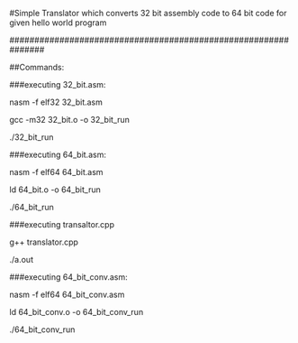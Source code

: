 #Simple Translator which converts 32 bit assembly code to 64 bit code for given hello world program

###############################################################

##Commands:

###executing 32_bit.asm:

nasm -f elf32 32_bit.asm

gcc -m32 32_bit.o -o 32_bit_run

./32_bit_run


###executing 64_bit.asm:

nasm -f elf64 64_bit.asm

ld 64_bit.o -o 64_bit_run

./64_bit_run


###executing transaltor.cpp

g++ translator.cpp

./a.out


###executing 64_bit_conv.asm:

nasm -f elf64 64_bit_conv.asm

ld 64_bit_conv.o -o 64_bit_conv_run

./64_bit_conv_run




